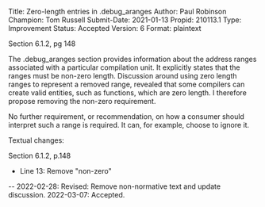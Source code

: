 Title:       Zero-length entries in .debug_aranges
Author:      Paul Robinson
Champion:    Tom Russell
Submit-Date: 2021-01-13
Propid:      210113.1
Type:        Improvement
Status:      Accepted
Version:     6
Format:      plaintext

Section 6.1.2, pg 148

The .debug_aranges section provides information about the address ranges
associated with a particular compilation unit. It explicitly states that the
ranges must be non-zero length.  Discussion around using zero length ranges
to represent a removed range, revealed that some compilers can create valid
entities, such as functions, which are zero length. I therefore propose
removing the non-zero requirement.

No further requirement, or recommendation, on how a consumer should
interpret such a range is required. It can, for example, choose to ignore it.

Textual changes:

Section 6.1.2, p.148
- Line 13: Remove "non-zero"

--
2022-02-28:  Revised:  Remove non-normative text and update discussion.
2022-03-07:  Accepted.
